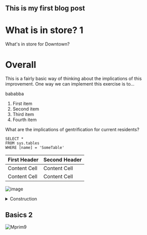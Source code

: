## This is my first blog post
<h1>What is in store? 1</h1>
What's in store for Downtown?

# Overall 

This is a fairly basic way of thinking about the implications of this improvement. One way we can implement this exercise is to...

bababba

1. First item
2. Second item
3. Third item
4. Fourth item

What are the implications of gentrification for current residents?
 ```tsql
 SELECT *
 FROM sys.tables
 WHERE [name] = 'SomeTable'
 ```
 | First Header  | Second Header |
| ------------- | ------------- |
| Content Cell  | Content Cell  |
| Content Cell  | Content Cell  |

![image](https://user-images.githubusercontent.com/94587267/144359745-166285cc-c817-4953-8730-680918ef84a8.png)

<details><summary>Construction</summary>
<p>

#### We can hide anything, even code!

    ```ruby
      puts "Hello World"
 ![Mprim9](https://user-images.githubusercontent.com/94587267/144357623-31c34304-3820-43cd-b70d-093090895e78.png)

    ```

</p>
</details>

<h2>Basics 2</h2>
 
![Mprim9](https://user-images.githubusercontent.com/94587267/144357623-31c34304-3820-43cd-b70d-093090895e78.png)

